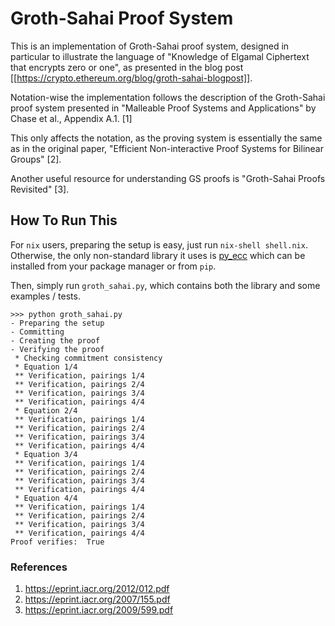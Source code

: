 # Groth-Sahai Proof System

This is an implementation of Groth-Sahai proof system, designed in particular to illustrate the language of "Knowledge of Elgamal Ciphertext that encrypts zero or one", as presented in the blog post [[https://crypto.ethereum.org/blog/groth-sahai-blogpost]].

Notation-wise the implementation follows the description of the Groth-Sahai proof system presented in "Malleable Proof Systems and Applications" by Chase et al., Appendix A.1. [1]

This only affects the notation, as the proving system is essentially the same as in the original paper, "Efficient Non-interactive Proof Systems for Bilinear Groups" [2].

Another useful resource for understanding GS proofs is "Groth-Sahai Proofs Revisited" [3].


## How To Run This

For `nix` users, preparing the setup is easy, just run `nix-shell shell.nix`.
Otherwise, the only non-standard library it uses is [py_ecc](https://github.com/ethereum/py_ecc) which can be installed from your package manager or from `pip`.

Then, simply run `groth_sahai.py`, which contains both the library and some examples / tests.
```
>>> python groth_sahai.py
- Preparing the setup
- Committing
- Creating the proof
- Verifying the proof
 * Checking commitment consistency
 * Equation 1/4
 ** Verification, pairings 1/4
 ** Verification, pairings 2/4
 ** Verification, pairings 3/4
 ** Verification, pairings 4/4
 * Equation 2/4
 ** Verification, pairings 1/4
 ** Verification, pairings 2/4
 ** Verification, pairings 3/4
 ** Verification, pairings 4/4
 * Equation 3/4
 ** Verification, pairings 1/4
 ** Verification, pairings 2/4
 ** Verification, pairings 3/4
 ** Verification, pairings 4/4
 * Equation 4/4
 ** Verification, pairings 1/4
 ** Verification, pairings 2/4
 ** Verification, pairings 3/4
 ** Verification, pairings 4/4
Proof verifies:  True
```

### References

1. https://eprint.iacr.org/2012/012.pdf
2. https://eprint.iacr.org/2007/155.pdf
3. https://eprint.iacr.org/2009/599.pdf
